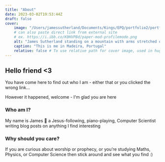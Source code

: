 ```yaml
---
title: "About"
date: 2023-03-02T19:53:44Z
draft: false
cover:
    image: "/Users/jamessutherland/Documents/Kings/EPQ/portfolio2/portfolio/resources/_gen/images/Me_on_a_Portuguese_mountain.jpg"
    # can also paste direct link from external site
    # ex. https://i.ibb.co/K0HVPBd/paper-mod-profilemode.png
    alt: "James Sutherland standing on a mountain with arms stretched out sideways"
    caption: "This is me in Madeira, Portugal"
    relative: false # To use relative path for cover image, used in hugo Page-bundles
---
```


## Hello friend <3

You have come here to find out who I am - either that or you clicked the wrong link...

However it happened, welcome - I'm glad you are here

### Who am I?
My name is James 🌟 a Jesus-following, piano-playing, Computer Scientist writing blog posts on anything I find interesting

### Why should you care?
If you are curious about worship or prophecy, or you’re studying Maths, Physics, or Computer Science then stick around and see what you find :)

